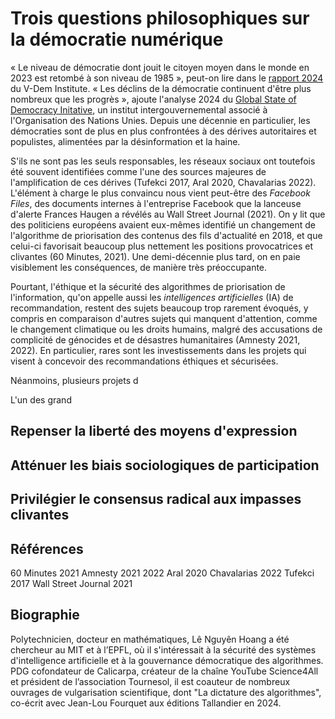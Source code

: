 # Trois questions philosophiques sur la démocratie numérique

« Le niveau de démocratie dont jouit le citoyen moyen dans le monde en 2023 
est retombé à son niveau de 1985 », 
peut-on lire dans le [rapport 2024](https://v-dem.net/publications/democracy-reports/) du V-Dem Institute.
« Les déclins de la démocratie continuent d'être plus nombreux que les progrès »,
ajoute l'analyse 2024 du [Global State of Democracy Initative](https://www.idea.int/gsod/2024/),
un institut intergouvernemental associé à l'Organisation des Nations Unies.
Depuis une décennie en particulier,
les démocraties sont de plus en plus confrontées à des dérives autoritaires et populistes,
alimentées par la désinformation et la haine.

S'ils ne sont pas les seuls responsables,
les réseaux sociaux ont toutefois été souvent identifiées
comme l'une des sources majeures de l'amplification de ces dérives 
(Tufekci 2017, Aral 2020, Chavalarias 2022).
L'élément à charge le plus convaincu nous vient peut-être des *Facebook Files*,
des documents internes à l'entreprise Facebook
que la lanceuse d'alerte Frances Haugen a révélés au Wall Street Journal (2021).
On y lit que des politiciens européens avaient eux-mêmes identifié un changement
de l'algorithme de priorisation des contenus des fils d'actualité en 2018,
et que celui-ci favorisait beaucoup plus nettement les positions provocatrices et clivantes
(60 Minutes, 2021).
Une demi-décennie plus tard, 
on en paie visiblement les conséquences, 
de manière très préoccupante.

Pourtant, l'éthique et la sécurité des algorithmes de priorisation de l'information,
qu'on appelle aussi les *intelligences artificielles* (IA) de recommandation,
restent des sujets beaucoup trop rarement évoqués,
y compris en comparaison d'autres sujets qui manquent d'attention,
comme le changement climatique ou les droits humains,
malgré des accusations de complicité de génocides et de désastres humanitaires (Amnesty 2021, 2022).
En particulier, rares sont les investissements dans les projets 
qui visent à concevoir des recommandations éthiques et sécurisées.

Néanmoins, plusieurs projets d

L'un des grand



## Repenser la liberté des moyens d'expression


## Atténuer les biais sociologiques de participation


## Privilégier le consensus radical aux impasses clivantes


## Références

60 Minutes 2021
Amnesty 2021 2022
Aral 2020
Chavalarias 2022
Tufekci 2017
Wall Street Journal 2021


## Biographie

Polytechnicien, docteur en mathématiques, Lê Nguyên Hoang a été chercheur au MIT et à l’EPFL,
où il s'intéressait à la sécurité des systèmes d'intelligence artificielle 
et à la gouvernance démocratique des algorithmes.
PDG cofondateur de Calicarpa, 
créateur de la chaîne YouTube Science4All 
et président de l’association Tournesol, 
il est coauteur de nombreux ouvrages de vulgarisation scientifique, 
dont "La dictature des algorithmes", 
co-écrit avec Jean-Lou Fourquet aux éditions Tallandier en 2024.

